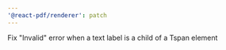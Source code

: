```yaml
---
'@react-pdf/renderer': patch
---
```


Fix "Invalid" error when a text label is a child of a Tspan element
